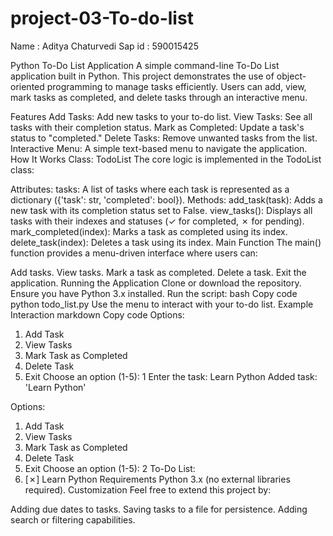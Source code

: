 # project-03-To-do-list
Name : Aditya Chaturvedi
Sap id : 590015425

Python To-Do List Application
A simple command-line To-Do List application built in Python. This project demonstrates the use of object-oriented programming to manage tasks efficiently. Users can add, view, mark tasks as completed, and delete tasks through an interactive menu.

Features
Add Tasks: Add new tasks to your to-do list.
View Tasks: See all tasks with their completion status.
Mark as Completed: Update a task's status to "completed."
Delete Tasks: Remove unwanted tasks from the list.
Interactive Menu: A simple text-based menu to navigate the application.
How It Works
Class: TodoList
The core logic is implemented in the TodoList class:

Attributes:
tasks: A list of tasks where each task is represented as a dictionary ({'task': str, 'completed': bool}).
Methods:
add_task(task): Adds a new task with its completion status set to False.
view_tasks(): Displays all tasks with their indexes and statuses (✓ for completed, ✗ for pending).
mark_completed(index): Marks a task as completed using its index.
delete_task(index): Deletes a task using its index.
Main Function
The main() function provides a menu-driven interface where users can:

Add tasks.
View tasks.
Mark a task as completed.
Delete a task.
Exit the application.
Running the Application
Clone or download the repository.
Ensure you have Python 3.x installed.
Run the script:
bash
Copy code
python todo_list.py
Use the menu to interact with your to-do list.
Example Interaction
markdown
Copy code
Options:
1. Add Task
2. View Tasks
3. Mark Task as Completed
4. Delete Task
5. Exit
Choose an option (1-5): 1
Enter the task: Learn Python
Added task: 'Learn Python'

Options:
1. Add Task
2. View Tasks
3. Mark Task as Completed
4. Delete Task
5. Exit
Choose an option (1-5): 2
To-Do List:
1. [✗] Learn Python
Requirements
Python 3.x (no external libraries required).
Customization
Feel free to extend this project by:

Adding due dates to tasks.
Saving tasks to a file for persistence.
Adding search or filtering capabilities.
